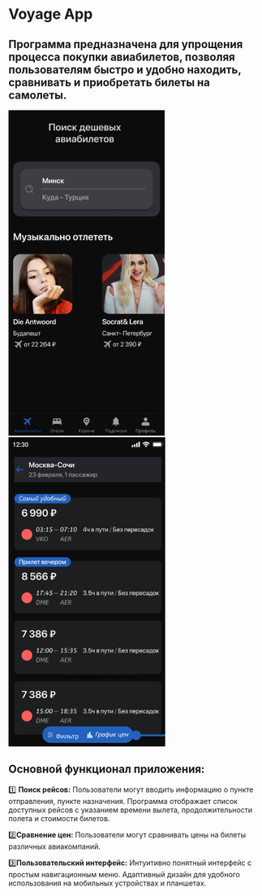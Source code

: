 # Voyage App
## Программа предназначена для упрощения процесса покупки авиабилетов, позволяя пользователям быстро и удобно находить, сравнивать и приобретать билеты на самолеты.
![main](https://github.com/Inna1Sliva/Voyage-App/blob/main/assets/home.png)![more](https://github.com/Inna1Sliva/Voyage-App/blob/main/assets/mor_ticket.png)



## Основной функционал приложения:

:one: **Поиск рейсов:** Пользователи могут вводить информацию о пункте отправления, пункте назначения.
Программа отображает список доступных рейсов с указанием времени вылета, продолжительности полета и стоимости билетов.

:two:**Сравнение цен:** Пользователи могут сравнивать цены на билеты различных авиакомпаний.

:three:**Пользовательский интерфейс:** Интуитивно понятный интерфейс с простым навигационным меню.
Адаптивный дизайн для удобного использования на мобильных устройствах и планшетах.
